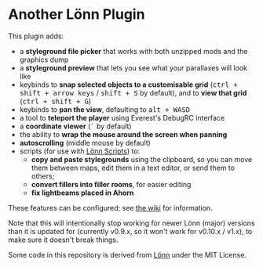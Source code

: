 # Another Lönn Plugin

This plugin adds:
- a **styleground file picker** that works with both unzipped mods and the graphics dump
- a **styleground preview** that lets you see what your parallaxes will look like
- keybinds to **snap selected objects to a customisable grid** (<kbd>ctrl + shift + arrow keys</kbd> / <kbd>shift + S</kbd> by default), and to **view that grid** (<kbd>ctrl + shift + G</kbd>)
- keybinds to **pan the view**, defaulting to <kbd>alt + </kbd><kbd>W</kbd><kbd>A</kbd><kbd>S</kbd><kbd>D</kbd>
- a tool to **teleport the player** using Everest's DebugRC interface
- a **coordinate viewer** (<kbd>`</kbd> by default)
- the ability to **wrap the mouse around the screen when panning**
- **autoscrolling** (middle mouse by default)
- scripts (for use with [Lönn Scripts](https://gamebanana.com/tools/8050)) to:
  - **copy and paste stylegrounds** using the clipboard, so you can move them between maps, edit them in a text editor, or send them to others;
  - **convert fillers into filler rooms**, for easier editing
  - **fix lightbeams placed in Ahorn**

These features can be configured; see [the wiki](https://github.com/microlith57/AnotherLoennPlugin/wiki) for information.

Note that this will intentionally stop working for newer Lönn (major) versions than it is updated for (currently v0.9.x, so it won't work for v0.10.x / v1.x), to make sure it doesn't break things.

Some code in this repository is derived from [Lönn](https://github.com/CelestialCartographers/Loenn) under the MIT License.
